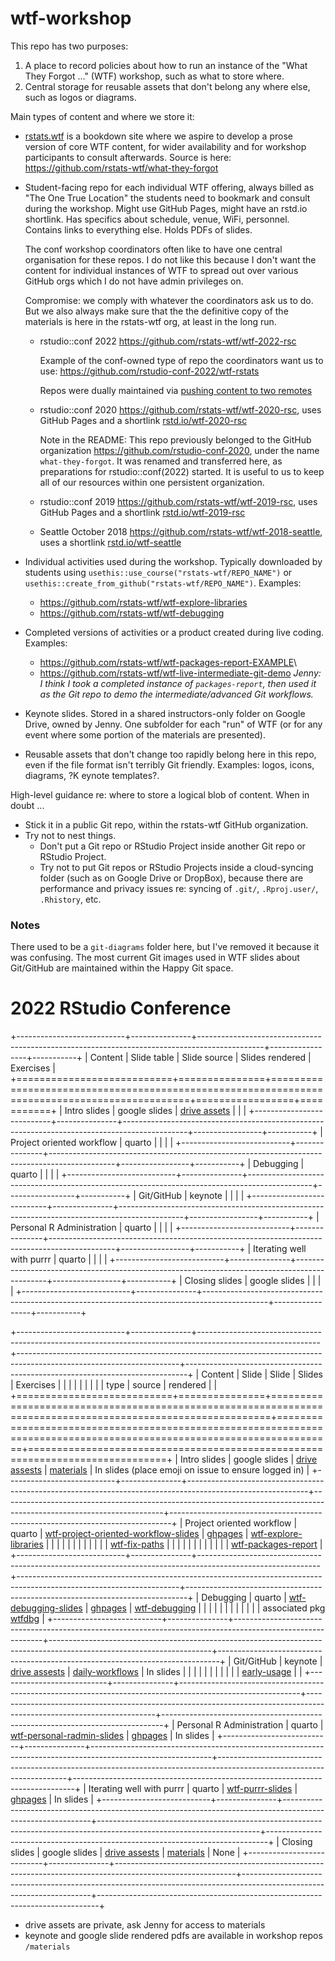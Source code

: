 # wtf-workshop

This repo has two purposes:

1.  A place to record policies about how to run an instance of the "What They Forgot ..." (WTF) workshop, such as what to store where.
2.  Central storage for reusable assets that don't belong any where else, such as logos or diagrams.

Main types of content and where we store it:

-   [rstats.wtf](https://rstats.wtf) is a bookdown site where we aspire to develop a prose version of core WTF content, for wider availability and for workshop participants to consult afterwards.
    Source is here: <https://github.com/rstats-wtf/what-they-forgot>

-   Student-facing repo for each individual WTF offering, always billed as "The One True Location" the students need to bookmark and consult during the workshop.
    Might use GitHub Pages, might have an rstd.io shortlink.
    Has specifics about schedule, venue, WiFi, personnel.
    Contains links to everything else.
    Holds PDFs of slides.

    The conf workshop coordinators often like to have one central organisation for these repos.
    I do not like this because I don't want the content for individual instances of WTF to spread out over various GitHub orgs which I do not have admin privileges on.

    Compromise: we comply with whatever the coordinators ask us to do.
    But we also always make sure that the the definitive copy of the materials is here in the rstats-wtf org, at least in the long run.

    -   rstudio::conf 2022 <https://github.com/rstats-wtf/wtf-2022-rsc>

        Example of the conf-owned type of repo the coordinators want us to use: <https://github.com/rstudio-conf-2022/wtf-rstats>

        Repos were dually maintained via [pushing content to two remotes](https://stackoverflow.com/questions/14290113/git-pushing-code-to-two-remotes/14290145#14290145)

    -   rstudio::conf 2020 <https://github.com/rstats-wtf/wtf-2020-rsc>, uses GitHub Pages and a shortlink [rstd.io/wtf-2020-rsc](https://rstd.io/wtf-2020-rsc)

        Note in the README: This repo previously belonged to the GitHub organization <https://github.com/rstudio-conf-2020>, under the name `what-they-forgot`.
        It was renamed and transferred here, as preparations for rstudio::conf(2022) started.
        It is useful to us to keep all of our resources within one persistent organization.

    -   rstudio::conf 2019 <https://github.com/rstats-wtf/wtf-2019-rsc>, uses GitHub Pages and a shortlink [rstd.io/wtf-2019-rsc](https://rstd.io/wtf-2019-rsc)

    -   Seattle October 2018 <https://github.com/rstats-wtf/wtf-2018-seattle>, uses a shortlink [rstd.io/wtf-seattle](https://rstd.io/wtf-seattle)

-   Individual activities used during the workshop.
    Typically downloaded by students using `usethis::use_course("rstats-wtf/REPO_NAME")` or `usethis::create_from_github("rstats-wtf/REPO_NAME")`.
    Examples:

    -   <https://github.com/rstats-wtf/wtf-explore-libraries>
    -   <https://github.com/rstats-wtf/wtf-debugging>

-   Completed versions of activities or a product created during live coding.
    Examples:

    -   <https://github.com/rstats-wtf/wtf-packages-report-EXAMPLE>\
    -   <https://github.com/rstats-wtf/wtf-live-intermediate-git-demo> *Jenny: I think I took a completed instance of `packages-report`, then used it as the Git repo to demo the intermediate/advanced Git workflows.*

-   Keynote slides.
    Stored in a shared instructors-only folder on Google Drive, owned by Jenny.
    One subfolder for each "run" of WTF (or for any event where some portion of the materials are presented).

-   Reusable assets that don't change too rapidly belong here in this repo, even if the file format isn't terribly Git friendly.
    Examples: logos, icons, diagrams, ?K
    eynote templates?.

High-level guidance re: where to store a logical blob of content.
When in doubt ...

-   Stick it in a public Git repo, within the rstats-wtf GitHub organization.
-   Try not to nest things.
    -   Don't put a Git repo or RStudio Project inside another Git repo or RStudio Project.
    -   Try not to put Git repos or RStudio Projects inside a cloud-syncing folder (such as on Google Drive or DropBox), because there are performance and privacy issues re: syncing of `.git/`, `.Rproj.user/`, `.Rhistory`, etc.

### Notes

There used to be a `git-diagrams` folder here, but I've removed it because it was confusing.
The most current Git images used in WTF slides about Git/GitHub are maintained within the Happy Git space.

# 2022 RStudio Conference

+---------------------------+---------------+----------------------------------------------------------------------------------------------+-----------------+-----------+
| Content                   | Slide table   | Slide source                                                                                 | Slides rendered | Exercises |
+===========================+===============+==============================================================================================+=================+===========+
| Intro slides              | google slides | [drive assets](https://drive.google.com/drive/u/0/folders/12shxFDi5SPjwS6vc8UVIJRJZOQoeViV9) |                 |           |
+---------------------------+---------------+----------------------------------------------------------------------------------------------+-----------------+-----------+
| Project oriented workflow | quarto        |                                                                                              |                 |           |
+---------------------------+---------------+----------------------------------------------------------------------------------------------+-----------------+-----------+
| Debugging                 | quarto        |                                                                                              |                 |           |
+---------------------------+---------------+----------------------------------------------------------------------------------------------+-----------------+-----------+
| Git/GitHub                | keynote       |                                                                                              |                 |           |
+---------------------------+---------------+----------------------------------------------------------------------------------------------+-----------------+-----------+
| Personal R Administration | quarto        |                                                                                              |                 |           |
+---------------------------+---------------+----------------------------------------------------------------------------------------------+-----------------+-----------+
| Iterating well with purrr | quarto        |                                                                                              |                 |           |
+---------------------------+---------------+----------------------------------------------------------------------------------------------+-----------------+-----------+
| Closing slides            | google slides |                                                                                              |                 |           |
+---------------------------+---------------+----------------------------------------------------------------------------------------------+-----------------+-----------+

+---------------------------+---------------+------------------------------------------------------------------------------------------------------------+----------------------------------------------------------------------------------------------------------------------+------------------------------------------------------------------------------+
| Content                   | Slide         | Slide                                                                                                      | Slides                                                                                                               | Exercises                                                                    |
|                           |               |                                                                                                            |                                                                                                                      |                                                                              |
|                           | type          | source                                                                                                     | rendered                                                                                                             |                                                                              |
+===========================+===============+============================================================================================================+======================================================================================================================+==============================================================================+
| Intro slides              | google slides | [drive assests](https://drive.google.com/drive/u/0/folders/12shxFDi5SPjwS6vc8UVIJRJZOQoeViV9)              | [materials](https://github.com/rstats-wtf/wtf-2022-rsc/blob/main/materials/wtf-opening-2022.pdf)                     | In slides (place emoji on issue to ensure logged in)                         |
+---------------------------+---------------+------------------------------------------------------------------------------------------------------------+----------------------------------------------------------------------------------------------------------------------+------------------------------------------------------------------------------+
| Project oriented workflow | quarto        | [wtf-project-oriented-workflow-slides](https://github.com/rstats-wtf/wtf-project-oriented-workflow-slides) | [ghpages](https://rstats-wtf.github.io/wtf-project-oriented-workflow-slides/#/title-slide)                           | [wtf-explore-libraries](https://github.com/rstats-wtf/wtf-explore-libraries) |
|                           |               |                                                                                                            |                                                                                                                      |                                                                              |
|                           |               |                                                                                                            |                                                                                                                      | [wtf-fix-paths](https://github.com/rstats-wtf/wtf-fix-paths)                 |
|                           |               |                                                                                                            |                                                                                                                      |                                                                              |
|                           |               |                                                                                                            |                                                                                                                      | [wtf-packages-report](https://github.com/rstats-wtf/wtf-packages-report)     |
+---------------------------+---------------+------------------------------------------------------------------------------------------------------------+----------------------------------------------------------------------------------------------------------------------+------------------------------------------------------------------------------+
| Debugging                 | quarto        | [wtf-debugging-slides](https://github.com/rstats-wtf/wtf-debugging-slides)                                 | [ghpages](https://rstats-wtf.github.io/wtf-debugging-slides/#/title-slide)                                           | [wtf-debugging](https://github.com/rstats-wtf/wtf-debugging)                 |
|                           |               |                                                                                                            |                                                                                                                      |                                                                              |
|                           |               |                                                                                                            |                                                                                                                      | associated pkg [wtfdbg](https://github.com/rstats-wtf/wtfdbg)                |
+---------------------------+---------------+------------------------------------------------------------------------------------------------------------+----------------------------------------------------------------------------------------------------------------------+------------------------------------------------------------------------------+
| Git/GitHub                | keynote       | [drive assests](https://drive.google.com/drive/u/0/folders/12shxFDi5SPjwS6vc8UVIJRJZOQoeViV9)              | [daily-workflows](https://github.com/rstats-wtf/wtf-2022-rsc/blob/main/materials/git-and-github-daily-workflows.pdf) | In slides                                                                    |
|                           |               |                                                                                                            |                                                                                                                      |                                                                              |
|                           |               |                                                                                                            | [early-usage](https://github.com/rstats-wtf/wtf-2022-rsc/blob/main/materials/git-and-github-early-usage.pdf)         |                                                                              |
+---------------------------+---------------+------------------------------------------------------------------------------------------------------------+----------------------------------------------------------------------------------------------------------------------+------------------------------------------------------------------------------+
| Personal R Administration | quarto        | [wtf-personal-radmin-slides](https://github.com/rstats-wtf/wtf-personal-radmin-slides)                     | [ghpages](https://rstats-wtf.github.io/wtf-personal-radmin-slides/#/personal-r-administration)                       | In slides                                                                    |
+---------------------------+---------------+------------------------------------------------------------------------------------------------------------+----------------------------------------------------------------------------------------------------------------------+------------------------------------------------------------------------------+
| Iterating well with purrr | quarto        | [wtf-purrr-slides](https://github.com/rstats-wtf/wtf-purrr-slides)                                         | [ghpages](https://rstats-wtf.github.io/wtf-purrr-slides/#/title-slide)                                               | In slides                                                                    |
+---------------------------+---------------+------------------------------------------------------------------------------------------------------------+----------------------------------------------------------------------------------------------------------------------+------------------------------------------------------------------------------+
| Closing slides            | google slides | [drive assests](https://drive.google.com/drive/u/0/folders/12shxFDi5SPjwS6vc8UVIJRJZOQoeViV9)              | [materials](https://github.com/rstats-wtf/wtf-2022-rsc/blob/main/materials/wtf-closing-2022.pdf)                     | None                                                                         |
+---------------------------+---------------+------------------------------------------------------------------------------------------------------------+----------------------------------------------------------------------------------------------------------------------+------------------------------------------------------------------------------+

-   drive assets are private, ask Jenny for access to materials
-   keynote and google slide rendered pdfs are available in workshop repos `/materials`
